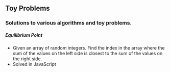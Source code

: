 ## Toy Problems

### Solutions to various algorithms and toy problems.

##### Equilibrium Point
* Given an array of random integers. Find the index in the array where the sum of the values on the left side is closest to the sum of the values on the right side.
* Solved in JavaScript

